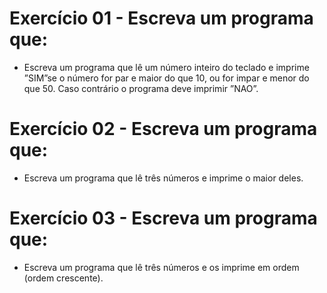 # Exercício 01 - Escreva um programa que:

- Escreva um programa que lê um número inteiro do teclado e imprime ”SIM”se o número for par e maior do que 10, ou for impar e menor do que 50. Caso contrário o programa deve imprimir ”NAO”.

# Exercício 02 - Escreva um programa que:
   
- Escreva um programa que lê três números e imprime o maior deles.

# Exercício 03 - Escreva um programa que: 

- Escreva um programa que lê três números e os imprime em ordem (ordem crescente).